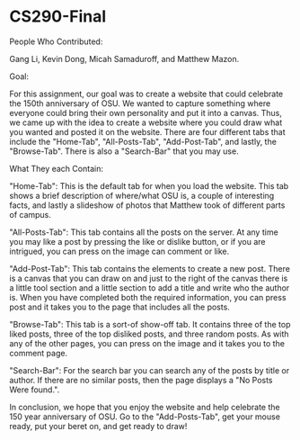 # CS290-Final


People Who Contributed:

Gang Li, Kevin Dong, Micah Samaduroff, and Matthew Mazon.

Goal:

For this assignment, our goal was to create a website that could celebrate the 150th anniversary of OSU.
We wanted to capture something where everyone could bring their own personality and put it into a canvas.
Thus, we came up with the idea to create a website where you could draw what you wanted and posted it on the website.
There are four different tabs that include the "Home-Tab", "All-Posts-Tab", "Add-Post-Tab", and lastly, the "Browse-Tab".
There is also a "Search-Bar" that you may use.

What They each Contain:

"Home-Tab": This is the default tab for when you load the website. This tab shows a brief description of where/what OSU is, a
couple of interesting facts, and lastly a slideshow of photos that Matthew took of different parts of campus.

"All-Posts-Tab": This tab contains all the posts on the server. At any time you may like a post by pressing the like or dislike button, or if you are
intrigued, you can press on the image can comment or like.

"Add-Post-Tab": This tab contains the elements to create a new post. There is a canvas that you can draw on and just to the right of the canvas there is a little tool section and a
little section to add a title and write who the author is. When you have completed both the required information, you can press post and it takes you to the page that includes all the posts.

"Browse-Tab": This tab is a sort-of show-off tab. It contains three of the top liked posts, three of the top disliked posts, and three random posts. As with any of the other pages, you can
press on the image and it takes you to the comment page.

"Search-Bar": For the search bar you can search any of the posts by title or author. If there are no similar posts, then the page displays a "No Posts Were found.".

In conclusion, we hope that you enjoy the website and help celebrate the 150 year anniversary of OSU. Go to the "Add-Posts-Tab", get your mouse ready, put your beret on, and get ready to draw!
